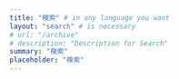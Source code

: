 ```yaml
---
title: "検索" # in any language you want
layout: "search" # is necessary
# url: "/archive"
# description: "Description for Search"
summary: "検索"
placeholder: "検索"
---
```

